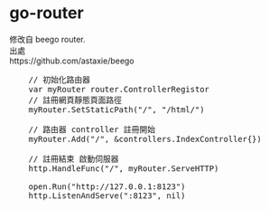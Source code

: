 go-router
=========
<p>
修改自 beego router. <br />
出處 <br />
https://github.com/astaxie/beego <br />
</p>

<pre>
	// 初始化路由器
	var myRouter router.ControllerRegistor
	// 註冊網頁靜態頁面路徑
	myRouter.SetStaticPath("/", "/html/")

	// 路由器 controller 註冊開始
	myRouter.Add("/", &controllers.IndexController{})

	// 註冊結束 啟動伺服器
	http.HandleFunc("/", myRouter.ServeHTTP)

	open.Run("http://127.0.0.1:8123")
	http.ListenAndServe(":8123", nil)
</pre>
